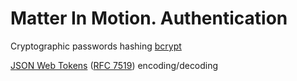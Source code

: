 # Matter In Motion. Authentication

Cryptographic passwords hashing [bcrypt](https://github.com/ncb000gt/node.bcrypt.js)

[JSON Web Tokens](https://jwt.io) ([RFC 7519](https://tools.ietf.org/html/rfc7519)) encoding/decoding

